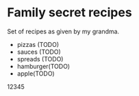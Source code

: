 # Family secret recipes

Set of recipes as given by my grandma.

* pizzas (TODO)
* sauces (TODO)
* spreads (TODO)
* hamburger(TODO)
* apple(TODO)




12345

